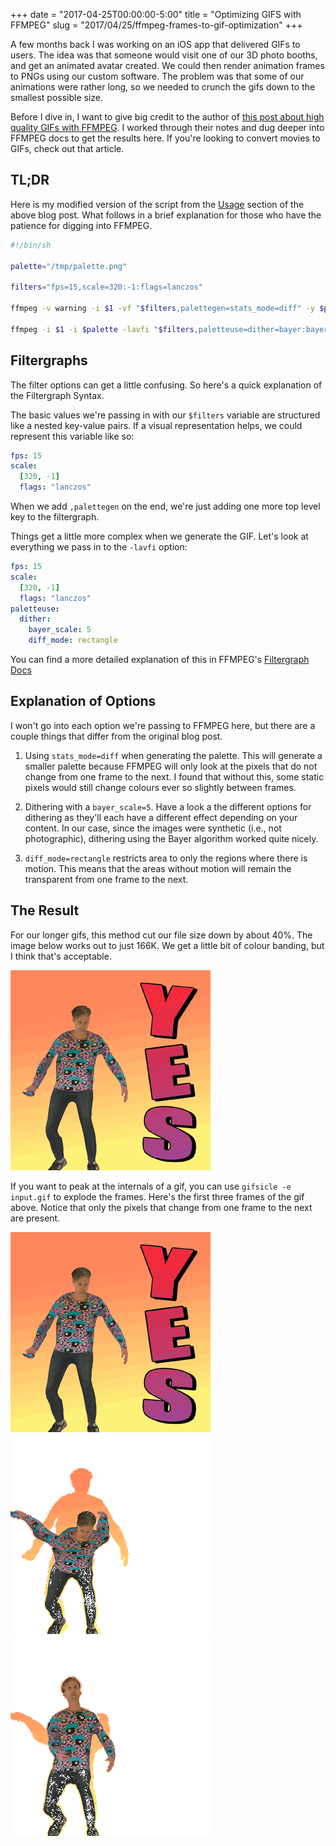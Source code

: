 +++
date = "2017-04-25T00:00:00-5:00"
title = "Optimizing GIFS with FFMPEG"
slug = "2017/04/25/ffmpeg-frames-to-gif-optimization"
+++

A few months back I was working on an iOS app that delivered GIFs to users. The idea was that someone would visit one of our 3D photo booths, and get an animated avatar created. We could then render animation frames to PNGs using our custom software. The problem was that some of our animations were rather long, so we needed to crunch the gifs down to the smallest possible size.

Before I dive in, I want to give big credit to the author of [this post about high quality GIFs with FFMPEG](http://blog.pkh.me/p/21-high-quality-gif-with-ffmpeg.html). I worked through their notes and dug deeper into FFMPEG docs to get the results here. If you're looking to convert movies to GIFs, check out that article.

## TL;DR

Here is my modified version of the script from the [Usage](http://blog.pkh.me/p/21-high-quality-gif-with-ffmpeg.html) section of the above blog post. What follows in a brief explanation for those who have the patience for digging into FFMPEG.

```bash
#!/bin/sh

palette="/tmp/palette.png"

filters="fps=15,scale=320:-1:flags=lanczos"

ffmpeg -v warning -i $1 -vf "$filters,palettegen=stats_mode=diff" -y $palette

ffmpeg -i $1 -i $palette -lavfi "$filters,paletteuse=dither=bayer:bayer_scale=5:diff_mode=rectangle" -y $2
```

## Filtergraphs

The filter options can get a little confusing. So here's a quick explanation of the Filtergraph Syntax.

The basic values we're passing in with our `$filters` variable are structured like a nested key-value pairs. If a visual representation helps, we could represent this variable like so:

```yaml
fps: 15
scale:
  [320, -1]
  flags: "lanczos"
```

When we add `,palettegen` on the end, we're just adding one more top level key to the filtergraph.

Things get a little more complex when we generate the GIF. Let's look at everything we pass in to the `-lavfi` option:

```yaml
fps: 15
scale:
  [320, -1]
  flags: "lanczos"
paletteuse:
  dither:
    bayer_scale: 5
    diff_mode: rectangle
```

You can find a more detailed explanation of this in FFMPEG's [Filtergraph Docs](http://www.ffmpeg.org/ffmpeg-filters.html#Filtering-Introduction.)


## Explanation of Options

I won't go into each option we're passing to FFMPEG here, but there are a couple things that differ from the original blog post.

1. Using `stats_mode=diff` when generating the palette. This will generate a smaller palette because FFMPEG will only look at the pixels that do not change from one frame to the next. I found that without this, some static pixels would still change colours ever so slightly between frames.

2. Dithering with a `bayer_scale=5`. Have a look a the different options for dithering as they'll each have a different effect depending on your content. In our case, since the images were synthetic (i.e., not photographic), dithering using the Bayer algorithm worked quite nicely.

3. `diff_mode=rectangle` restricts area to only the regions where there is motion. This means that the areas without motion will remain the transparent from one frame to the next.

## The Result

For our longer gifs, this method cut our file size down by about 40%. The image below works out to just 166K. We get a little bit of colour banding, but I think that's acceptable.

<img src="/images/posts/gif-optimization/final.gif" alt="An animated GIF of my avatar doing a backflip." class="img-fluid mx-auto d-block">

If you want to peak at the internals of a gif, you can use `gifsicle -e input.gif` to explode the frames. Here's the first three frames of the gif above. Notice that only the pixels that change from one frame to the next are present.

<img src="/images/posts/gif-optimization/final.000.gif" alt="An animated GIF of my avatar doing a backflip." class="img-fluid mx-auto d-block">
<img src="/images/posts/gif-optimization/final.001.gif" alt="An animated GIF of my avatar doing a backflip." class="img-fluid mx-auto d-block">
<img src="/images/posts/gif-optimization/final.002.gif" alt="An animated GIF of my avatar doing a backflip." class="img-fluid mx-auto d-block">
